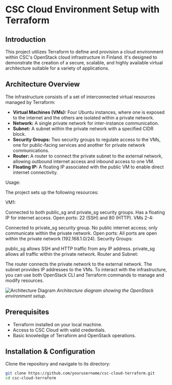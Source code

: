 # CSC Cloud Environment Setup with Terraform

## Introduction
This project utilizes Terraform to define and provision a cloud environment within CSC's OpenStack cloud infrastructure in Finland. It's designed to demonstrate the creation of a secure, scalable, and highly available virtual architecture suitable for a variety of applications.

## Architecture Overview
The infrastructure consists of a set of interconnected virtual resources managed by Terraform:

- **Virtual Machines (VMs):** Four Ubuntu instances, where one is exposed to the internet and the others are isolated within a private network.
- **Network:** A single private network for inter-instance communication.
- **Subnet:** A subnet within the private network with a specified CIDR block.
- **Security Groups:** Two security groups to regulate access to the VMs, one for public-facing services and another for private network communications.
- **Router:** A router to connect the private subnet to the external network, allowing outbound internet access and inbound access to one VM.
- **Floating IP:** A floating IP associated with the public VM to enable direct internet connectivity.

Usage:

The project sets up the following resources:

VM1:

Connected to both public_sg and private_sg security groups.
Has a floating IP for internet access.
Open ports: 22 (SSH) and 80 (HTTP).
VMs 2-4:

Connected to private_sg security group.
No public internet access; only communicate within the private network.
Open ports: All ports are open within the private network (192.168.1.0/24).
Security Groups:

public_sg allows SSH and HTTP traffic from any IP address.
private_sg allows all traffic within the private network.
Router and Subnet:

The router connects the private network to the external network.
The subnet provides IP addresses to the VMs.
To interact with the infrastructure, you can use both OpenStack CLI and Terraform commands to manage and modify resources.

![Architecture Diagram](https://drive.google.com/file/d/185hCLc-aZQplh7KDERQO5nxb8X6NHxzr/view?usp=sharing)
*Architecture diagram showing the OpenStack environment setup.*

## Prerequisites
- Terraform installed on your local machine.
- Access to CSC Cloud with valid credentials.
- Basic knowledge of Terraform and OpenStack operations.

## Installation & Configuration
Clone the repository and navigate to its directory:

```bash
git clone https://github.com/yourusername/csc-cloud-terraform.git
cd csc-cloud-terraform

